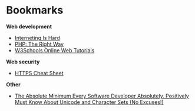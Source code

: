 # Bookmarks

**Web development**

- [Interneting Is Hard](https://internetingishard.com/)
- [PHP: The Right Way](https://phptherightway.com/)
- [W3Schools Online Web Tutorials](https://www.w3schools.com/)

**Web security**
- [HTTPS Cheat Sheet](https://scotthelme.co.uk/https-cheat-sheet/)

**Other**
- [The Absolute Minimum Every Software Developer Absolutely, Positively Must Know About Unicode and Character Sets (No Excuses!)](https://www.joelonsoftware.com/2003/10/08/the-absolute-minimum-every-software-developer-absolutely-positively-must-know-about-unicode-and-character-sets-no-excuses/)
